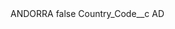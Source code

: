 <?xml version="1.0" encoding="UTF-8"?>
<CustomMetadata xmlns="http://soap.sforce.com/2006/04/metadata" xmlns:xsi="http://www.w3.org/2001/XMLSchema-instance" xmlns:xsd="http://www.w3.org/2001/XMLSchema">
    <label>ANDORRA</label>
    <protected>false</protected>
    <values>
        <field>Country_Code__c</field>
        <value xsi:type="xsd:string">AD</value>
    </values>
</CustomMetadata>
